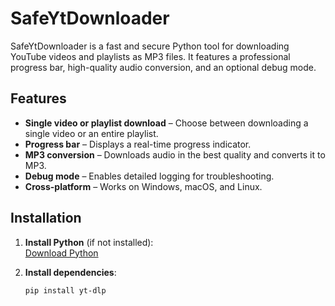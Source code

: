 # SafeYtDownloader

SafeYtDownloader is a fast and secure Python tool for downloading YouTube videos and playlists as MP3 files. It features a professional progress bar, high-quality audio conversion, and an optional debug mode.

## Features

- **Single video or playlist download** – Choose between downloading a single video or an entire playlist.
- **Progress bar** – Displays a real-time progress indicator.
- **MP3 conversion** – Downloads audio in the best quality and converts it to MP3.
- **Debug mode** – Enables detailed logging for troubleshooting.
- **Cross-platform** – Works on Windows, macOS, and Linux.

## Installation

1. **Install Python** (if not installed):  
   [Download Python](https://www.python.org/downloads/)

2. **Install dependencies**:
   ```sh
   pip install yt-dlp
